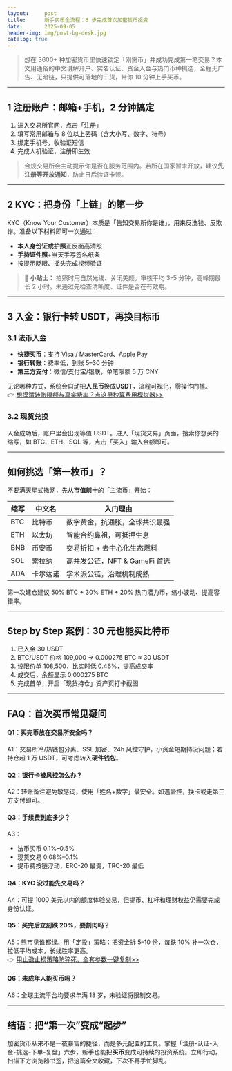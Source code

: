 ```yaml
---
layout:     post
title:      新手买币全流程：3 步完成首次加密货币投资
date:       2025-09-05
header-img: img/post-bg-desk.jpg
catalog: true
---
```


> 想在 3600+ 种加密货币里快速锁定「刚需币」并成功完成第一笔交易？本文用通俗的中文讲解开户、实名认证、资金入金与热门币种挑选，全程无广告、无暗链，只提供可落地的干货，带你 10 分钟上手买币。

---

## 1 注册账户：邮箱+手机，2 分钟搞定

1. 进入交易所官网，点击「注册」  
2. 填写常用邮箱与 8 位以上密码（含大小写、数字、符号）  
3. 绑定手机号，收验证短信  
4. 完成人机验证，注册即生效

> 合规交易所会主动提示你是否在服务范围内。若所在国家暂未开放，建议**先注册等开放通知**，防止日后验证卡顿。

---

## 2 KYC：把身份「上链」的第一步

KYC（Know Your Customer）本质是「告知交易所你是谁」，用来反洗钱、反欺诈。准备以下材料即可一次通过：

- **本人身份证或护照**正反面高清照  
- **手持证件照**+当天手写签名纸条  
- 按提示眨眼、摇头完成视频验证

> 📌 **小贴士：** 拍照时用自然光线、关闭美颜。审核平均 3–5 分钟，高峰期最长 2 小时。未通过先检查清晰度、证件是否在有效期。

---

## 3 入金：银行卡转 USDT，再换目标币

### 3.1 法币入金

- **快捷买币**：支持 Visa / MasterCard、Apple Pay  
- **银行转账**：费率低，到账 5–30 分钟  
- **第三方支付**：微信/支付宝/银联，单笔限额 5 万 CNY

无论哪种方式，系统会自动把**人民币**换成**USDT**，流程可视化，零操作门槛。  
👉 [想摸清转账限额与真实费率？点这里秒算费用模拟器>>](https://okxdog.com/)

### 3.2 现货兑换

入金成功后，账户里会出现等值 USDT。进入「现货交易」页面，搜索你想买的缩写，如 BTC、ETH、SOL 等，点击「买入」输入金额即可。

---

## 如何挑选「第一枚币」？

不要满天星式撒网，先从**市值前十**的「主流币」开始：

| 缩写 | 中文名 | 入门理由 |
| --- | --- | --- |
| BTC | 比特币 | 数字黄金，抗通胀，全球共识最强 |
| ETH | 以太坊 | 智能合约鼻祖，可抵押生息 |
| BNB | 币安币 | 交易折扣 + 去中心化生态燃料 |
| SOL | 索拉纳 | 高并发公链，NFT & GameFi 首选 |
| ADA | 卡尔达诺 | 学术派公链，治理机制成熟 |

第一次建仓建议 50% BTC + 30% ETH + 20% 热门潜力币，缩小波动、提高容错率。

---

## Step by Step 案例：30 元也能买比特币

1. 已入金 30 USDT  
2. BTC/USDT 价格 109,000 → 0.000275 BTC ≈ 30 USDT  
3. 设限价单 108,500，比实时低 0.46%，提高成交率  
4. 成交后，余额显示 0.000275 BTC  
5. 完成首单，开启「现货持仓」资产页打卡截图

---

## FAQ：首次买币常见疑问

#### Q1：买完币放在交易所安全吗？  
A1：交易所冷/热钱包分离、SSL 加密、24h 风控守护，小资金短期持没问题；若持仓超 1 万 USDT，可考虑转入**硬件钱包**。

#### Q2：银行卡被风控怎么办？  
A2：转账备注避免敏感词，使用「姓名+数字」最安全。如遇管控，换卡或走第三方支付即可。

#### Q3：手续费到底多少？  
A3：  
- 法币买币 0.1%–0.5%  
- 现货交易 0.08%–0.1%  
- 提币费按链浮动，ERC-20 最贵，TRC-20 最低

#### Q4：KYC 没过能先交易吗？  
A4：可提 1000 美元以内的额度体验交易，但提币、杠杆和理财权益仍需要完成身份认证。

#### Q5：买完后立刻跌 20%，要割肉吗？  
A5：熊市见谁都绿。用「定投」策略：把资金拆 5–10 份，每跌 10% 补一次仓，拉低平均成本，长线胜率更高。  
👉 [用止盈止损策略防猝死，全套参数一键复制>>](https://okxdog.com/)

#### Q6：未成年人能买币吗？  
A6：全球主流平台均要求年满 18 岁，未验证将限制交易。

---

## 结语：把“第一次”变成“起步”

加密货币从来不是一夜暴富的捷径，而是多元配置的工具。掌握「注册-认证-入金-挑选-下单-复盘」六步，新手也能把**买币**变成可持续的投资系统。立即行动，扫描下方浏览器书签，把这篇全文收藏，下次不再手忙脚乱。